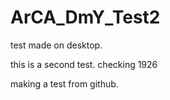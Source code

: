 # ArCA_DmY_Test2
test made on desktop.

this is a second test. checking 1926

making a test from github. 
